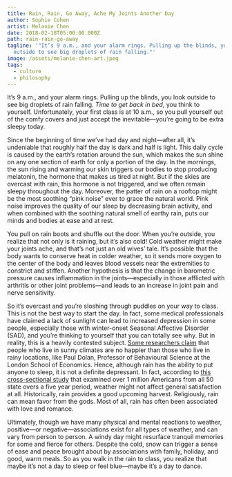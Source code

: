 ```yaml
---
title: Rain, Rain, Go Away, Ache My Joints Another Day
author: Sophie Cohen
artist: Melanie Chen
date: 2018-02-18T05:00:00.000Z
path: rain-rain-go-away
tagline: '"It’s 9 a.m., and your alarm rings. Pulling up the blinds, you look
  outside to see big droplets of rain falling."'
image: /assets/melanie-chen-art.jpeg
tags:
  - culture
  - philosophy
---
```

It’s 9 a.m., and your alarm rings. Pulling up the blinds, you look outside to see big droplets of rain falling. *Time to get back in bed*, you think to yourself. Unfortunately, your first class is at 10 a.m., so you pull yourself out of the comfy covers and just accept the inevitable—you’re going to be extra sleepy today.

Since the beginning of time we’ve had day and night—after all, it’s undeniable that roughly half the day is dark and half is light. This daily cycle is caused by the earth’s rotation around the sun, which makes the sun shine on any one section of earth for only a portion of the day. In the mornings, the sun rising and warming our skin triggers our bodies to stop producing melatonin, the hormone that makes us tired at night. But if the skies are overcast with rain, this hormone is not triggered, and we often remain sleepy throughout the day. Moreover, the patter of rain on a rooftop might be the most soothing “pink noise” ever to grace the natural world. Pink noise improves the quality of our sleep by decreasing brain activity, and when combined with the soothing natural smell of earthy rain, puts our minds and bodies at ease and at rest.

You pull on rain boots and shuffle out the door. When you’re outside, you realize that not only is it raining, but it’s also cold! Cold weather might make your joints ache, and that’s not just an old wives’ tale. It’s possible that the body wants to conserve heat in colder weather, so it sends more oxygen to the center of the body and leaves blood vessels near the extremities to constrict and stiffen. Another hypothesis is that the change in barometric pressure causes inflammation in the joints—especially in those afflicted with arthritis or other joint problems—and leads to an increase in joint pain and nerve sensitivity.

So it’s overcast and you’re sloshing through puddles on your way to class. This is not the best way to start the day. In fact, some medical professionals have claimed a lack of sunlight can lead to increased depression in some people, especially those with winter-onset Seasonal Affective Disorder (SAD), and you’re thinking to yourself that you can totally see why. But in reality, this is a heavily contested subject. [Some researchers claim](http://www.independent.co.uk/news/science/rainy-weather-does-not-make-you-sad-claims-behavioural-expert-professor-paul-dolan-9447851.html) that people who live in sunny climates are no happier than those who live in rainy locations, like Paul Dolan, Professor of Behavioural Science at the London School of Economics. Hence, although rain has the ability to put anyone to sleep, it is not a definite depressant. In fact, according to [this cross-sectional study](https://www.researchgate.net/publication/236264634_Does_Life_Seem_Better_on_a_Sunny_Day_Examining_the_Association_Between_Daily_Weather_Conditions_and_Life_Satisfaction_Judgments) that examined over 1 million Americans from all 50 state overs a five year period, weather might not affect general satisfaction at all. Historically, rain provides a good upcoming harvest. Religiously, rain can mean favor from the gods. Most of all, rain has often been associated with love and romance.

Ultimately, though we have many physical and mental reactions to weather, positive—or negative—associations exist for all types of weather, and can vary from person to person. A windy day might resurface tranquil memories for some and fierce for others. Despite the cold, snow can trigger a sense of ease and peace brought about by associations with family, holiday, and good, warm meals. So as you walk in the rain to class, you realize that maybe it’s not a day to sleep or feel blue—maybe it’s a day to dance.